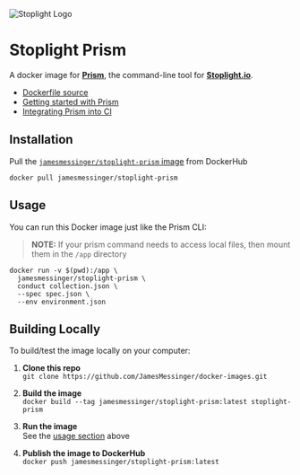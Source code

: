 ![Stoplight Logo](https://jamesmessinger.com/docker-images/img/stoplight-logo.png)

Stoplight Prism
==============================
A docker image for [**Prism**](http://stoplight.io/platform/prism/), the command-line tool for [**Stoplight.io**](http://stoplight.io/).

- [Dockerfile source](https://github.com/JamesMessinger/docker-images/blob/master/stoplight-prism/Dockerfile)
- [Getting started with Prism](https://help.stoplight.io/prism/getting-started)
- [Integrating Prism into CI](https://help.stoplight.io/scenarios/conducting-scenarios-outside-of-stoplight/running-scenarios)


Installation
-----------------------------
Pull the [`jamesmessinger/stoplight-prism` image](https://hub.docker.com/r/jamesmessinger/stoplight-prism/) from DockerHub

```
docker pull jamesmessinger/stoplight-prism
```


Usage
-----------------------------
You can run this Docker image just like the Prism CLI:

> **NOTE:** If your prism command needs to access local files, then mount them in the `/app` directory

```
docker run -v $(pwd):/app \
  jamesmessinger/stoplight-prism \
  conduct collection.json \
  --spec spec.json \
  --env environment.json
```


Building Locally
-----------------------------
To build/test the image locally on your computer:

1. __Clone this repo__<br>
`git clone https://github.com/JamesMessinger/docker-images.git`

2. __Build the image__<br>
`docker build --tag jamesmessinger/stoplight-prism:latest stoplight-prism`

3. __Run the image__<br>
See the [usage section](#usage) above

4. __Publish the image to DockerHub__<br>
`docker push jamesmessinger/stoplight-prism:latest`
